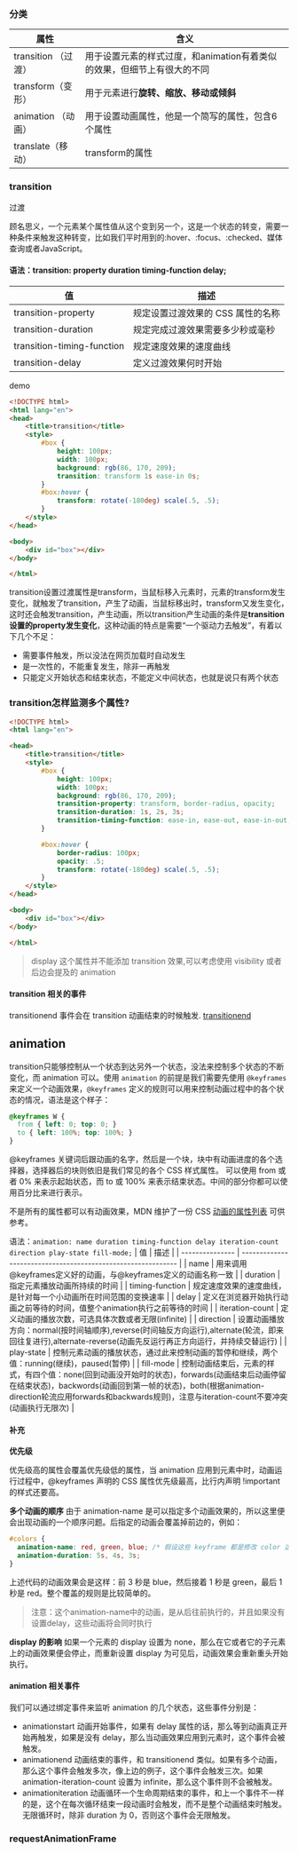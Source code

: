 ### 分类
| 属性                | 含义                                                         |
| ------------------- | ------------------------------------------------------------ |
| transition （过渡） | 用于设置元素的样式过度，和animation有着类似的效果，但细节上有很大的不同 |
| transform（变形）   | 用于元素进行**旋转、缩放、移动或倾斜**                       |
| animation （动画）  | 用于设置动画属性，他是一个简写的属性，包含6个属性            |
| translate（移动）   | transform的属性                                              |
### transition
过渡

顾名思义，一个元素某个属性值从这个变到另一个，这是一个状态的转变，需要一种条件来触发这种转变，比如我们平时用到的:hover、:focus、:checked、媒体查询或者JavaScript。

#### 语法：transition: property duration timing-function delay;
| 值                         | 描述                              |
| -------------------------- | --------------------------------- |
| transition-property        | 规定设置过渡效果的 CSS 属性的名称 |
| transition-duration        | 规定完成过渡效果需要多少秒或毫秒  |
| transition-timing-function | 规定速度效果的速度曲线            |
| transition-delay           | 定义过渡效果何时开始              |
demo
```html
<!DOCTYPE html>
<html lang="en">
<head>
    <title>transition</title>
    <style>
        #box {
            height: 100px;
            width: 100px;
            background: rgb(86, 170, 209);
            transition: transform 1s ease-in 0s;
        }
        #box:hover {
            transform: rotate(-180deg) scale(.5, .5);
        }
    </style>
</head>

<body>
    <div id="box"></div>
</body>

</html>
```
transition设置过渡属性是transform，当鼠标移入元素时，元素的transform发生变化，就触发了transition，产生了动画，当鼠标移出时，transform又发生变化，这时还会触发transition，产生动画，所以transition产生动画的条件是**transition设置的property发生变化**，这种动画的特点是需要“一个驱动力去触发”，有着以下几个不足：
- 需要事件触发，所以没法在网页加载时自动发生
- 是一次性的，不能重复发生，除非一再触发
- 只能定义开始状态和结束状态，不能定义中间状态，也就是说只有两个状态
### transition怎样监测多个属性?
```html
<!DOCTYPE html>
<html lang="en">

<head>
    <title>transition</title>
    <style>
        #box {
            height: 100px;
            width: 100px;
            background: rgb(86, 170, 209);
            transition-property: transform, border-radius, opacity;
            transition-duration: 1s, 2s, 3s;
            transition-timing-function: ease-in, ease-out, ease-in-out;
        }

        #box:hover {
            border-radius: 100px;
            opacity: .5;
            transform: rotate(-180deg) scale(.5, .5);
        }
    </style>
</head>

<body>
    <div id="box"></div>
</body>

</html>
```
> display 这个属性并不能添加 transition 效果,可以考虑使用 visibility 或者后边会提及的 animation

#### transition 相关的事件
transitionend 事件会在 transition 动画结束的时候触发. [transitionend](https://developer.mozilla.org/en-US/docs/Web/API/TransitionEvent/TransitionEvent)
## animation
transition只能够控制从一个状态到达另外一个状态，没法来控制多个状态的不断变化，而 animation 可以。使用 `animation` 的前提是我们需要先使用 `@keyframes` 来定义一个动画效果，`@keyframes` 定义的规则可以用来控制动画过程中的各个状态的情况，语法是这个样子：
```css
@keyframes W {
  from { left: 0; top: 0; }
  to { left: 100%; top: 100%; }
}
```
@keyframes 关键词后跟动画的名字，然后是一个块，块中有动画进度的各个选择器，选择器后的块则依旧是我们常见的各个 CSS 样式属性。 可以使用 from 或者 0% 来表示起始状态，而 to 或 100% 来表示结束状态。中间的部分你都可以使用百分比来进行表示。

不是所有的属性都可以有动画效果，MDN 维护了一份 CSS [动画的属性列表](https://developer.mozilla.org/en-US/docs/Web/CSS/CSS_animated_properties) 可供参考。

语法：`animation: name duration timing-function delay iteration-count direction play-state fill-mode;`
| 值              | 描述                                                         |
| --------------- | ------------------------------------------------------------ |
| name            | 用来调用@keyframes定义好的动画，与@keyframes定义的动画名称一致 |
| duration        | 指定元素播放动画所持续的时间                                 |
| timing-function | 规定速度效果的速度曲线，是针对每一个小动画所在时间范围的变换速率 |
| delay           | 定义在浏览器开始执行动画之前等待的时间，值整个animation执行之前等待的时间 |
| iteration-count | 定义动画的播放次数，可选具体次数或者无限(infinite)           |
| direction       | 设置动画播放方向：normal(按时间轴顺序),reverse(时间轴反方向运行),alternate(轮流，即来回往复进行),alternate-reverse(动画先反运行再正方向运行，并持续交替运行) |
| play-state      | 控制元素动画的播放状态，通过此来控制动画的暂停和继续，两个值：running(继续)，paused(暂停) |
| fill-mode       | 控制动画结束后，元素的样式，有四个值：none(回到动画没开始时的状态)，forwards(动画结束后动画停留在结束状态)，backwords(动画回到第一帧的状态)，both(根据animation-direction轮流应用forwards和backwards规则)，注意与iteration-count不要冲突(动画执行无限次) |
#### 补充
**优先级**

优先级高的属性会覆盖优先级低的属性，当 animation 应用到元素中时，动画运行过程中，@keyframes 声明的 CSS 属性优先级最高，比行内声明 !important 的样式还要高。

**多个动画的顺序**
由于 animation-name 是可以指定多个动画效果的，所以这里便会出现动画的一个顺序问题。后指定的动画会覆盖掉前边的，例如：

```css
#colors {
  animation-name: red, green, blue; /* 假设这些 keyframe 都是修改 color 这个属性 */
  animation-duration: 5s, 4s, 3s;
}
```
上述代码的动画效果会是这样：前 3 秒是 blue，然后接着 1 秒是 green，最后 1 秒是 red。整个覆盖的规则是比较简单的。

> 注意：这个animation-name中的动画，是从后往前执行的，并且如果没有设置delay，这些动画将会同时执行

**display 的影响**
如果一个元素的 display 设置为 none，那么在它或者它的子元素上的动画效果便会停止，而重新设置 display 为可见后，动画效果会重新重头开始执行。

#### animation 相关事件
我们可以通过绑定事件来监听 animation 的几个状态，这些事件分别是：

- animationstart 动画开始事件，如果有 delay 属性的话，那么等到动画真正开始再触发，如果是没有 delay，那么当动画效果应用到元素时，这个事件会被触发。
- animationend 动画结束的事件，和 transitionend 类似。如果有多个动画，那么这个事件会触发多次，像上边的例子，这个事件会触发三次。如果 animation-iteration-count 设置为 infinite，那么这个事件则不会被触发。
- animationiteration 动画循环一个生命周期结束的事件，和上一个事件不一样的是，这个在每次循环结束一段动画时会触发，而不是整个动画结束时触发。无限循环时，除非 duration 为 0，否则这个事件会无限触发。

### requestAnimationFrame
